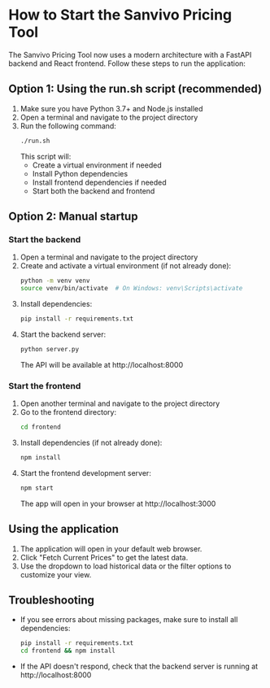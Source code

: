 # How to Start the Sanvivo Pricing Tool

The Sanvivo Pricing Tool now uses a modern architecture with a FastAPI backend and React frontend. Follow these steps to run the application:

## Option 1: Using the run.sh script (recommended)

1. Make sure you have Python 3.7+ and Node.js installed
2. Open a terminal and navigate to the project directory
3. Run the following command:
   ```bash
   ./run.sh
   ```
   This script will:
   - Create a virtual environment if needed
   - Install Python dependencies
   - Install frontend dependencies if needed
   - Start both the backend and frontend

## Option 2: Manual startup

### Start the backend

1. Open a terminal and navigate to the project directory
2. Create and activate a virtual environment (if not already done):
   ```bash
   python -m venv venv
   source venv/bin/activate  # On Windows: venv\Scripts\activate
   ```
3. Install dependencies:
   ```bash
   pip install -r requirements.txt
   ```
4. Start the backend server:
   ```bash
   python server.py
   ```
   The API will be available at http://localhost:8000

### Start the frontend

1. Open another terminal and navigate to the project directory
2. Go to the frontend directory:
   ```bash
   cd frontend
   ```
3. Install dependencies (if not already done):
   ```bash
   npm install
   ```
4. Start the frontend development server:
   ```bash
   npm start
   ```
   The app will open in your browser at http://localhost:3000

## Using the application

1. The application will open in your default web browser.
2. Click "Fetch Current Prices" to get the latest data.
3. Use the dropdown to load historical data or the filter options to customize your view.

## Troubleshooting

- If you see errors about missing packages, make sure to install all dependencies:
  ```bash
  pip install -r requirements.txt
  cd frontend && npm install
  ```
- If the API doesn't respond, check that the backend server is running at http://localhost:8000 